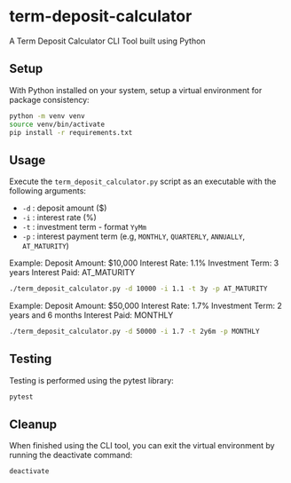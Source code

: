 # term-deposit-calculator

A Term Deposit Calculator CLI Tool built using Python

## Setup

With Python installed on your system, setup a virtual environment for package consistency:

```sh
python -m venv venv
source venv/bin/activate
pip install -r requirements.txt
```

## Usage

Execute the `term_deposit_calculator.py` script as an executable with the
following arguments:

- `-d` : deposit amount ($)
- `-i` : interest rate (%)
- `-t` : investment term - format `YyMm`
- `-p` : interest payment term (e.g, `MONTHLY`, `QUARTERLY`, `ANNUALLY`, `AT_MATURITY`)

Example:
Deposit Amount: $10,000
Interest Rate: 1.1%
Investment Term: 3 years
Interest Paid: AT_MATURITY

```sh
./term_deposit_calculator.py -d 10000 -i 1.1 -t 3y -p AT_MATURITY
```

Example:
Deposit Amount: $50,000
Interest Rate: 1.7%
Investment Term: 2 years and 6 months
Interest Paid: MONTHLY

```sh
./term_deposit_calculator.py -d 50000 -i 1.7 -t 2y6m -p MONTHLY
```

## Testing

Testing is performed using the pytest library:

```sh
pytest
```

## Cleanup

When finished using the CLI tool, you can exit the virtual environment by
running the deactivate command:

```sh
deactivate
```
